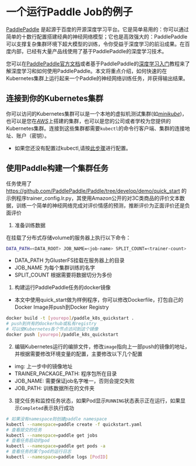 # 一个运行Paddle Job的例子

[PaddlePaddle](https://github.com/PaddlePaddle/Paddle) 是起源于百度的开源深度学习平台。它是简单易用的：你可以通过简单的十数行配置搭建经典的神经网络模型；它也是高效强大的：PaddlePaddle可以支撑复杂集群环境下超大模型的训练，令你受益于深度学习的前沿成果。在百度内部，已经有大量产品线使用了基于PaddlePaddle的深度学习技术。

您可以在[PaddlePaddle官方文档](http://www.paddlepaddle.org/doc_cn/)或者基于PaddlePaddle的[深度学习入门](https://github.com/PaddlePaddle/book)教程来了解深度学习和如何使用PaddlePaddle。本文将重点介绍，如何快速的在Kubernetes集群上运行起来一个Paddle的神经网络训练任务，并获得输出结果。

## 连接到你的Kubernetes集群

你可以访问的Kubernetes集群可以是一个本地的虚拟机测试集群(如[*minikube*](https://kubernetes.io/docs/getting-started-guides/minikube/))，也可以是您在[*AWS*](https://kubernetes.io/docs/getting-started-guides/aws/)上搭建的集群，也可以是您的公司或者学校为您提供的Kubernetes集群。连接到这些集群都需要`kubectl`的命令行客户端、集群的连接地址、账户（密钥）。

- 如果您还没有配置过kubectl,请按[此步骤](../../configure_kubectl.md)进行配置。

## 使用Paddle构建一个集群任务
任务使用了 https://github.com/PaddlePaddle/Paddle/tree/develop/demo/quick_start 的示例程序trainer_config.lr.py，其使用Amazon公开的对3C类商品的评价文本数据，训练一个简单的神经网络完成对评价情感的预测，推断评价为正面评价还是负面评价

1. 准备训练数据

  在挂载了分布式存储volume的服务器上执行以下命令：
  ```bash
  DATA_PATH=<DATA_ROOT> JOB_NAME=<job-name> SPLIT_COUNT=<trainer-count> ./getdata.sh
  ```
  - DATA_PATH 为GlusterFS挂载在服务器上的目录
  - JOB_NAME 为每个集群训练的名字
  - SPLIT_COUNT 根据需要将数据切分为多份

1. 构建运行PaddlePaddle任务的docker镜像
  - 本文中使用quick_start做为样例程序，你可以修改Dockerfile，打包自己的Docker Image并push到Docker Registry
  ```bash
  docker build -t [yourepo]/paddle_k8s_quickstart .
  # push到共有的dockerhub或私有registry
  # 可以使Kubernetes各个节点访问到这个镜像
  docker push [yourepo]/paddle_k8s_quickstart
  ```

2. 编辑Kubernetes运行的编排文件，修改`image`指向上一部push的镜像的地址，并根据需要修改环境变量的配置，主要修改以下几个配置
  - img: 上一步中的镜像地址
  - TRAINER_PACKAGE_PATH: 程序包所在目录
  - JOB_NAME: 需要保证job名字唯一，否则会提交失败
  - JOB_PATH: 训练数据所在的文件夹

3. 提交任务和监控任务状态，如果Pod显示`RUNNING`状态表示正在运行，如果显示`Completed`表示执行成功

  ```bash
  # 如果没有namespace则创建paddle namespace
  kubectl --namespace=paddle create -f quickstart.yaml
  # 查看提交的任务
  kubectl --namespace=paddle get jobs
  # 查看任务启动的pod
  kubectl --namespace=paddle get pods -a
  # 查看任务的某个pod的运行日志
  kubectl --namespace=paddle logs [PodID]
  ```

